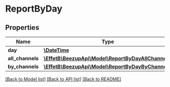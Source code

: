 # ReportByDay

## Properties
Name | Type | Description | Notes
------------ | ------------- | ------------- | -------------
**day** | [**\DateTime**](\DateTime.md) |  | 
**all_channels** | [**\EffetB\BeezupApi\Model\ReportByDayAllChannels**](ReportByDayAllChannels.md) |  | 
**by_channels** | [**\EffetB\BeezupApi\Model\ReportByDayByChannel[]**](ReportByDayByChannel.md) |  | 

[[Back to Model list]](../README.md#documentation-for-models) [[Back to API list]](../README.md#documentation-for-api-endpoints) [[Back to README]](../README.md)


